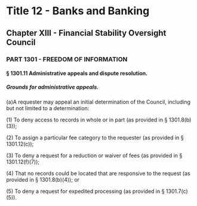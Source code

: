 
# Title 12 - Banks and Banking
## Chapter XIII - Financial Stability Oversight Council
### PART 1301 - FREEDOM OF INFORMATION
#### § 1301.11 Administrative appeals and dispute resolution.
##### Grounds for administrative appeals.

(a)A requester may appeal an initial determination of the Council, including but not limited to a determination:

(1) To deny access to records in whole or in part (as provided in § 1301.8(b)(3));

(2) To assign a particular fee category to the requester (as provided in § 1301.12(c));

(3) To deny a request for a reduction or waiver of fees (as provided in § 1301.12(f)(7));

(4) That no records could be located that are responsive to the request (as provided in § 1301.8(b)(4)); or

(5) To deny a request for expedited processing (as provided in § 1301.7(c)(5)).

